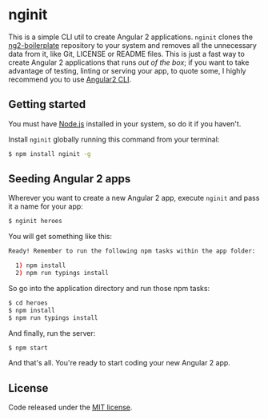 # nginit

This is a simple CLI util to create Angular 2 applications. `nginit` clones the [ng2-boilerplate](https://github.com/vermicida/ng2-boilerplate) repository to your system and removes all the unnecessary data from it, like Git, LICENSE or README files. This is just a fast way to create Angular 2 applications that runs _out of the box_; if you want to take advantage of testing, linting or serving your app, to quote some, I highly recommend you to use [Angular2 CLI](https://cli.angular.io).

## Getting started

You must have [Node.js](https://nodejs.org/en/) installed in your system, so do it if you haven't.

Install `nginit` globally running this command from your terminal:
```bash
$ npm install nginit -g
```

## Seeding Angular 2 apps

Wherever you want to create a new Angular 2 app, execute `nginit` and pass it a name for your app:
```bash
$ nginit heroes
```

You will get something like this:
```bash
Ready! Remember to run the following npm tasks within the app folder:

  1) npm install
  2) npm run typings install
```

So go into the application directory and run those npm tasks:
```bash
$ cd heroes
$ npm install
$ npm run typings install
```

And finally, run the server:
```bash
$ npm start
```

And that's all. You're ready to start coding your new Angular 2 app.

## License

Code released under the [MIT license](./LICENSE).
